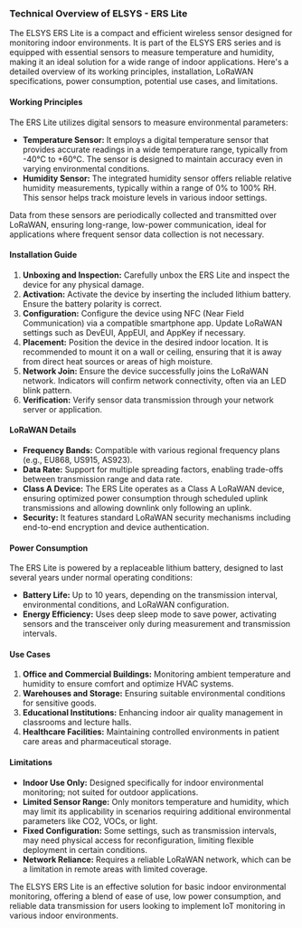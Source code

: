 ### Technical Overview of ELSYS - ERS Lite

The ELSYS ERS Lite is a compact and efficient wireless sensor designed for monitoring indoor environments. It is part of the ELSYS ERS series and is equipped with essential sensors to measure temperature and humidity, making it an ideal solution for a wide range of indoor applications. Here's a detailed overview of its working principles, installation, LoRaWAN specifications, power consumption, potential use cases, and limitations.

#### Working Principles

The ERS Lite utilizes digital sensors to measure environmental parameters:
- **Temperature Sensor:** It employs a digital temperature sensor that provides accurate readings in a wide temperature range, typically from -40°C to +60°C. The sensor is designed to maintain accuracy even in varying environmental conditions.
- **Humidity Sensor:** The integrated humidity sensor offers reliable relative humidity measurements, typically within a range of 0% to 100% RH. This sensor helps track moisture levels in various indoor settings.

Data from these sensors are periodically collected and transmitted over LoRaWAN, ensuring long-range, low-power communication, ideal for applications where frequent sensor data collection is not necessary.

#### Installation Guide

1. **Unboxing and Inspection:** Carefully unbox the ERS Lite and inspect the device for any physical damage.
2. **Activation:** Activate the device by inserting the included lithium battery. Ensure the battery polarity is correct.
3. **Configuration:** Configure the device using NFC (Near Field Communication) via a compatible smartphone app. Update LoRaWAN settings such as DevEUI, AppEUI, and AppKey if necessary.
4. **Placement:** Position the device in the desired indoor location. It is recommended to mount it on a wall or ceiling, ensuring that it is away from direct heat sources or areas of high moisture.
5. **Network Join:** Ensure the device successfully joins the LoRaWAN network. Indicators will confirm network connectivity, often via an LED blink pattern.
6. **Verification:** Verify sensor data transmission through your network server or application.

#### LoRaWAN Details

- **Frequency Bands:** Compatible with various regional frequency plans (e.g., EU868, US915, AS923).
- **Data Rate:** Support for multiple spreading factors, enabling trade-offs between transmission range and data rate.
- **Class A Device:** The ERS Lite operates as a Class A LoRaWAN device, ensuring optimized power consumption through scheduled uplink transmissions and allowing downlink only following an uplink.
- **Security:** It features standard LoRaWAN security mechanisms including end-to-end encryption and device authentication.

#### Power Consumption

The ERS Lite is powered by a replaceable lithium battery, designed to last several years under normal operating conditions:

- **Battery Life:** Up to 10 years, depending on the transmission interval, environmental conditions, and LoRaWAN configuration.
- **Energy Efficiency:** Uses deep sleep mode to save power, activating sensors and the transceiver only during measurement and transmission intervals.

#### Use Cases

1. **Office and Commercial Buildings:** Monitoring ambient temperature and humidity to ensure comfort and optimize HVAC systems.
2. **Warehouses and Storage:** Ensuring suitable environmental conditions for sensitive goods.
3. **Educational Institutions:** Enhancing indoor air quality management in classrooms and lecture halls.
4. **Healthcare Facilities:** Maintaining controlled environments in patient care areas and pharmaceutical storage.

#### Limitations

- **Indoor Use Only:** Designed specifically for indoor environmental monitoring; not suited for outdoor applications.
- **Limited Sensor Range:** Only monitors temperature and humidity, which may limit its applicability in scenarios requiring additional environmental parameters like CO2, VOCs, or light.
- **Fixed Configuration:** Some settings, such as transmission intervals, may need physical access for reconfiguration, limiting flexible deployment in certain conditions.
- **Network Reliance:** Requires a reliable LoRaWAN network, which can be a limitation in remote areas with limited coverage.

The ELSYS ERS Lite is an effective solution for basic indoor environmental monitoring, offering a blend of ease of use, low power consumption, and reliable data transmission for users looking to implement IoT monitoring in various indoor environments.